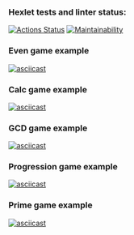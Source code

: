 ### Hexlet tests and linter status:
[![Actions Status](https://github.com/MysterGoN/python-project-49/workflows/hexlet-check/badge.svg)](https://github.com/MysterGoN/python-project-49/actions)
[![Maintainability](https://api.codeclimate.com/v1/badges/d6ffd03e47fba288890c/maintainability)](https://codeclimate.com/github/MysterGoN/python-project-49/maintainability)

### Even game example
[![asciicast](https://asciinema.org/a/c7StrXPNyEcGPh9wNVknynIdI.svg)](https://asciinema.org/a/c7StrXPNyEcGPh9wNVknynIdI)

### Calc game example
[![asciicast](https://asciinema.org/a/gITqjGs6vkCwKpbUBbZR044po.svg)](https://asciinema.org/a/gITqjGs6vkCwKpbUBbZR044po)

### GCD game example
[![asciicast](https://asciinema.org/a/Op7tqeYVf8qUZNutxPM5KwadM.svg)](https://asciinema.org/a/Op7tqeYVf8qUZNutxPM5KwadM)

### Progression game example
[![asciicast](https://asciinema.org/a/981WKvFLPjHbun0ESEJvcgbsW.svg)](https://asciinema.org/a/981WKvFLPjHbun0ESEJvcgbsW)

### Prime game example
[![asciicast](https://asciinema.org/a/r9cRCHoedWPJFMM0MBs58zwI3.svg)](https://asciinema.org/a/r9cRCHoedWPJFMM0MBs58zwI3)
